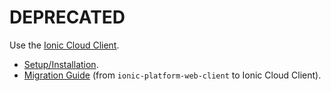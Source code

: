 # DEPRECATED

Use the [Ionic Cloud Client](https://github.com/ionic-team/ionic-cloud).

* [Setup/Installation](http://docs.ionic.io/setup.html).
* [Migration Guide](http://docs.ionic.io/migration.html) (from
  `ionic-platform-web-client` to Ionic Cloud Client).
